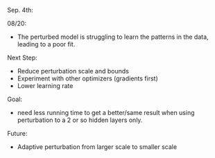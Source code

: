 Sep. 4th:

08/20: 
- The perturbed model is struggling to learn the patterns in the data, leading to a poor fit.

Next Step:
- Reduce perturbation scale and bounds
- Experiment with other optimizers (gradients first)
- Lower learning rate

Goal:
- need less running time to get a better/same result when using perturbation to a 2 or so hidden layers only.

Future: 
- Adaptive perturbation from larger scale to smaller scale